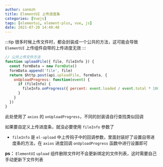 ```yaml
---
author: sanmzh
title: ElementUI 上传进度条
categories: [Vuejs]
tags: [elementui, element-plus, vue, js]
date: 2021-07-20 14:49:48
---
```


<Boxx changeTime="30000"/>

:::tip
很多时候上传文件时，都会封装成一个公共的方法，这可能会导致 `ElementUI` 上传组件自带的上传进度无效
:::

```js
// 公共上传文件方法
function uploadFile({ file, fileInfo }) {
  const formData = new FormData()
  formData.append('file', file)
  return $http.post(api.uploadFile, formData, {
    onUploadProgress: function(event) {
      if (fileInfo) {
        fileInfo.onProgress({ percent: event.loaded / event.total * 100 })
      }
    }
  })
}
```
此处使用了 `axios` 的 `onUploadProgress`，不同的封装请自行查找类似回调

如果要自定义上传进度条，就没必要使用 `fileInfo` 参数了

- `fileInfo` 是 `el-upload` 中上传钩子中的回调参数，里面封装好了设置自带进度条的方法，在 `axios` 进度回调 `onUploadProgress` 函数中进行设置即可

**ps：** `ElementUI` `upload` 组件删除文件时不会更新绑定的文件列表，这时需要自己手动更新下文件列表